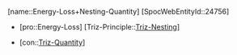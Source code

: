 ﻿---
type: TrizContradiction
aliases:
- Energy-Loss+Nesting-Quantity
license: CC BY-SA 4.0
copyright: https://github.com/SpocWeb
IsDeleted: false
IsReadOnly: false
Confidential: public
tags: 
- Triz/Contradiction
---
[name::Energy-Loss+Nesting-Quantity]
[SpocWebEntityId::24756]
+ [pro::Energy-Loss]
[Triz-Principle::[Triz-Nesting](tech/Triz/Principle/Triz-Nesting.md)]
- [con::[Triz-Quantity](tech/Triz/Parameter/Triz-Quantity.md)]

